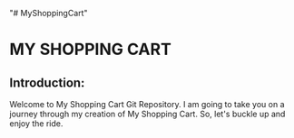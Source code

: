 "# MyShoppingCart"

<h1>MY SHOPPING CART</h1>
    <h2>Introduction:</h2>
    <p>Welcome to My Shopping Cart Git Repository.  I am going to take you on a journey through my creation of My Shopping Cart.  So, let's buckle up and enjoy the ride.</p>
